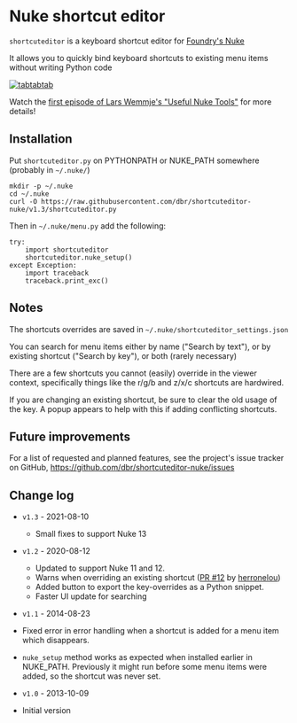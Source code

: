 # Nuke shortcut editor

`shortcuteditor` is a keyboard shortcut editor for
[Foundry's Nuke](https://www.foundry.com/products/nuke)

It allows you to quickly bind keyboard shortcuts to existing menu
items without writing Python code

[![tabtabtab](imgs/shortcuteditor_thumbnail.png)](imgs/shortcuteditor.png)

Watch the [first episode of Lars Wemmje's "Useful Nuke Tools"](https://vimeo.com/channels/nukepedia/135306112) for more details!


## Installation

Put `shortcuteditor.py` on PYTHONPATH or NUKE_PATH somewhere (probably
in `~/.nuke/`)

    mkdir -p ~/.nuke
    cd ~/.nuke
    curl -O https://raw.githubusercontent.com/dbr/shortcuteditor-nuke/v1.3/shortcuteditor.py


Then in `~/.nuke/menu.py` add the following:

    try:
        import shortcuteditor
        shortcuteditor.nuke_setup()
    except Exception:
        import traceback
        traceback.print_exc()


## Notes

The shortcuts overrides are saved in `~/.nuke/shortcuteditor_settings.json`

You can search for menu items either by name ("Search by text"), or by
existing shortcut ("Search by key"), or both (rarely necessary)

There are a few shortcuts you cannot (easily) override in the viewer
context, specifically things like the r/g/b and z/x/c shortcuts are
hardwired.

If you are changing an existing shortcut, be sure to clear the old usage of
the key. A popup appears to help with this if adding conflicting shortcuts.


## Future improvements

For a list of requested and planned features, see the project's issue tracker
on GitHub, https://github.com/dbr/shortcuteditor-nuke/issues

## Change log

* `v1.3` - 2021-08-10
  * Small fixes to support Nuke 13

* `v1.2` - 2020-08-12
  * Updated to support Nuke 11 and 12.
  * Warns when overriding an existing shortcut ([PR #12](https://github.com/dbr/shortcuteditor-nuke/pull/12) by [herronelou](https://github.com/herronelou))
  * Added button to export the key-overrides as a Python snippet.
  * Faster UI update for searching

* `v1.1` - 2014-08-23
 * Fixed error in error handling when a shortcut is added for a menu
   item which disappears.
 * `nuke_setup` method works as expected when installed earlier in
   NUKE_PATH. Previously it might run before some menu items were
   added, so the shortcut was never set.

* `v1.0` - 2013-10-09
 * Initial version
